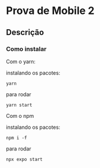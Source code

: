 # Prova de Mobile 2

## Descrição

### Como instalar

Com o yarn: 

instalando os pacotes:
```shell
yarn 
```
para rodar 
```shell
yarn start
```

Com o npm

instalando os pacotes:
```shell
npm i -f
```
para rodar 

```shell
npx expo start
```